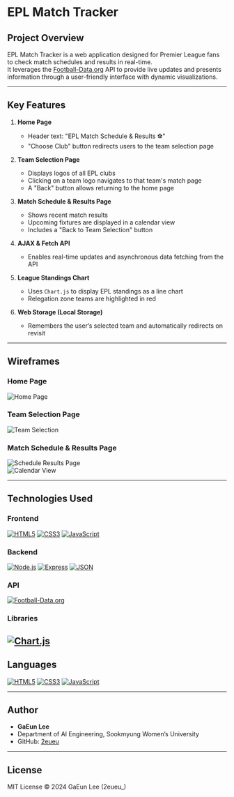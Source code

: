 #  EPL Match Tracker

##  Project Overview

EPL Match Tracker is a web application designed for Premier League fans to check match schedules and results in real-time.  
It leverages the [Football-Data.org](https://www.football-data.org/) API to provide live updates and presents information through a user-friendly interface with dynamic visualizations.

---

##  Key Features

1. **Home Page**
   - Header text: "EPL Match Schedule & Results ⚽"
   - "Choose Club" button redirects users to the team selection page

2. **Team Selection Page**
   - Displays logos of all EPL clubs
   - Clicking on a team logo navigates to that team's match page
   - A "Back" button allows returning to the home page

3. **Match Schedule & Results Page**
   - Shows recent match results
   - Upcoming fixtures are displayed in a calendar view
   - Includes a "Back to Team Selection" button

4. **AJAX & Fetch API**
   - Enables real-time updates and asynchronous data fetching from the API

5. **League Standings Chart**
   - Uses `Chart.js` to display EPL standings as a line chart
   - Relegation zone teams are highlighted in red

6. **Web Storage (Local Storage)**
   - Remembers the user’s selected team and automatically redirects on revisit

---

## Wireframes

### Home Page  
![Home Page](assets/homepage_wireframe.png)

###  Team Selection Page  
![Team Selection](assets/team_selection_wireframe.png)

###  Match Schedule & Results Page  
![Schedule Results Page](assets/schedule_results_wireframe.png)  
![Calendar View](assets/schedule_cal_wireframe.png)

---

##  Technologies Used

###  Frontend  
[![HTML5](https://img.shields.io/badge/HTML5-E34F26?style=for-the-badge&logo=html5&logoColor=white)](https://developer.mozilla.org/en-US/docs/Web/HTML)
[![CSS3](https://img.shields.io/badge/CSS3-1572B6?style=for-the-badge&logo=css3&logoColor=white)](https://developer.mozilla.org/en-US/docs/Web/CSS)
[![JavaScript](https://img.shields.io/badge/JavaScript-F7DF1E?style=for-the-badge&logo=javascript&logoColor=black)](https://developer.mozilla.org/en-US/docs/Web/JavaScript)

###  Backend  
[![Node.js](https://img.shields.io/badge/Node.js-339933?style=for-the-badge&logo=node.js&logoColor=white)](https://nodejs.org/)
[![Express](https://img.shields.io/badge/Express-000000?style=for-the-badge&logo=express&logoColor=white)](https://expressjs.com/)
[![JSON](https://img.shields.io/badge/JSON-000000?style=for-the-badge&logo=json&logoColor=white)](https://www.json.org/)

### API  
[![Football-Data.org](https://img.shields.io/badge/Football--Data.org-264653?style=for-the-badge&logo=soccer&logoColor=white)](https://www.football-data.org/)

### Libraries  
[![Chart.js](https://img.shields.io/badge/Chart.js-F5788D?style=for-the-badge&logo=chartdotjs&logoColor=white)](https://www.chartjs.org/)
---

## Languages

[![HTML5](https://img.shields.io/badge/HTML5-E34F26?style=for-the-badge&logo=html5&logoColor=white)](https://developer.mozilla.org/en-US/docs/Web/HTML)
[![CSS3](https://img.shields.io/badge/CSS3-1572B6?style=for-the-badge&logo=css3&logoColor=white)](https://developer.mozilla.org/en-US/docs/Web/CSS)
[![JavaScript](https://img.shields.io/badge/JavaScript-F7DF1E?style=for-the-badge&logo=javascript&logoColor=black)](https://developer.mozilla.org/en-US/docs/Web/JavaScript)

---

##  Author

- **GaEun Lee**  
- Department of AI Engineering, Sookmyung Women’s University  
- GitHub: [2eueu](https://github.com/2eueu)

---

##  License

MIT License © 2024 GaEun Lee (2eueu_)
